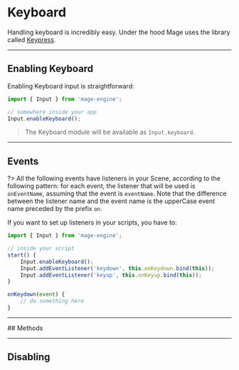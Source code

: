 # Keyboard

Handling keyboard is incredibly easy. Under the hood Mage uses the library called [Keypress](https://dmauro.github.io/Keypress/).

---

## Enabling Keyboard

Enabling Keyboard input is straightforward:

```js
import { Input } from 'mage-engine';

// somewhere inside your app
Input.enableKeyboard();
```

> The Keyboard module will be available as `Input.keyboard`.

---

## Events

?> All the following events have listeners in your Scene, according to the following pattern: for each event, the listener that will be used is `onEventName`, assuming that the event is `eventName`. Note that the difference between the listener name and the event name is the upperCase event name preceded by the prefix `on`.

If you want to set up listeners in your scripts, you have to:

```js
import { Input } from 'mage-engine';

// inside your script
start() {
    Input.enableKeyboard();
    Input.addEventListener('keydown', this.onKeydown.bind(this));
    Input.addEventListener('keyup', this.onKeyup.bind(this));
}

onKeydown(event) {
    // do something here
}
```

---

## Methods

---

## Disabling

